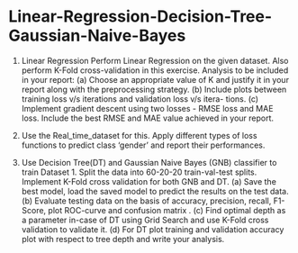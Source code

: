 # Linear-Regression-Decision-Tree-Gaussian-Naive-Bayes
1. Linear Regression
Perform Linear Regression on the given dataset. Also perform K-Fold cross-validation in this exercise.
Analysis to be included in your report:
(a) Choose an appropriate value of K and justify it in your report along with the
preprocessing strategy.
(b) Include plots between training loss v/s iterations and validation loss v/s itera-
tions.
(c) Implement gradient descent using two losses - RMSE loss and MAE loss. Include
the best RMSE and MAE value achieved in your report. 


2. Use the Real_time_dataset for this. Apply different types of loss functions
to predict class ‘gender’ and report their performances.


3. Use Decision Tree(DT) and Gaussian Naive Bayes (GNB) classifier to train
Dataset 1. Split the data into 60-20-20 train-val-test splits. Implement K-Fold cross
validation for both GNB and DT.
(a) Save the best model, load the saved model to predict the results on the test data.
(b) Evaluate testing data on the basis of accuracy, precision, recall, F1-Score,
plot ROC-curve and confusion matrix .
(c) Find optimal depth as a parameter in-case of DT using Grid Search and use
K-Fold cross validation to validate it.
(d) For DT plot training and validation accuracy plot with respect to tree depth
and write your analysis.
